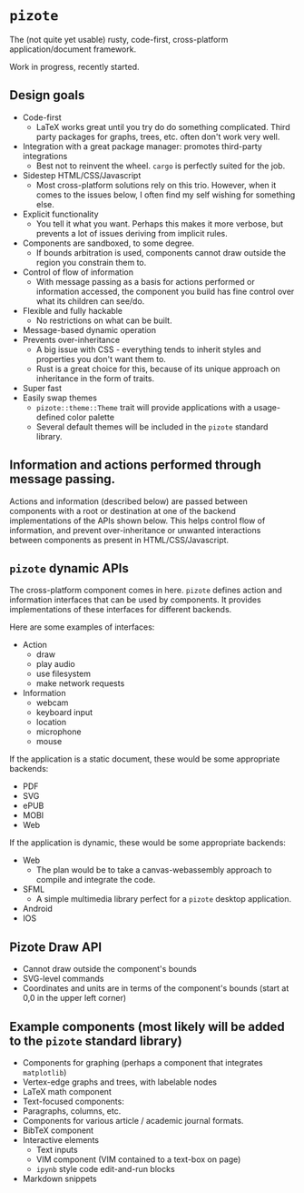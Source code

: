 # `pizote`

The (not quite yet usable) rusty, code-first, cross-platform application/document framework.

Work in progress, recently started.

## Design goals

- Code-first
  - LaTeX works great until you try do do something complicated. Third party packages for graphs, trees, etc. often don't work very well.
- Integration with a great package manager: promotes third-party integrations
  - Best not to reinvent the wheel. `cargo` is perfectly suited for the job.
- Sidestep HTML/CSS/Javascript
  - Most cross-platform solutions rely on this trio. However, when it comes to the issues below, I often find my self wishing for something else.
- Explicit functionality
  - You tell it what you want. Perhaps this makes it more verbose, but prevents a lot of issues deriving from implicit rules.
- Components are sandboxed, to some degree.
  - If bounds arbitration is used, components cannot draw outside the region you constrain them to.
- Control of flow of information
  - With message passing as a basis for actions performed or information accessed, the component you build has fine control over what its children can see/do.
- Flexible and fully hackable
  - No restrictions on what can be built.
- Message-based dynamic operation
- Prevents over-inheritance
  - A big issue with CSS - everything tends to inherit styles and properties you don't want them to.
  - Rust is a great choice for this, because of its unique approach on inheritance in the form of traits.
- Super fast
- Easily swap themes
  - `pizote::theme::Theme` trait will provide applications with a usage-defined color palette
  - Several default themes will be included in the `pizote` standard library.

## Information and actions performed through message passing.

Actions and information (described below) are passed between components with a root or destination at one of the backend implementations of the APIs shown below. This helps control flow of information, and prevent over-inheritance or unwanted interactions between components as present in HTML/CSS/Javascript.

## `pizote` dynamic APIs

The cross-platform component comes in here. `pizote` defines action and information interfaces that can be used by components. It provides implementations of these interfaces for different backends. 

Here are some examples of interfaces:
- Action
  - draw
  - play audio
  - use filesystem
  - make network requests
- Information
  - webcam
  - keyboard input
  - location
  - microphone
  - mouse


If the application is a static document, these would be some appropriate backends:
- PDF
- SVG
- ePUB
- MOBI
- Web

If the application is dynamic, these would be some appropriate backends:
- Web
  - The plan would be to take a canvas-webassembly approach to compile and integrate the code.
- SFML
  - A simple multimedia library perfect for a `pizote` desktop application.
- Android
- IOS

## Pizote Draw API

- Cannot draw outside the component's bounds
- SVG-level commands
- Coordinates and units are in terms of the component's bounds (start at 0,0 in the upper left corner)

## Example components (most likely will be added to the `pizote` standard library)

- Components for graphing (perhaps a component that integrates `matplotlib`)
- Vertex-edge graphs and trees, with labelable nodes
- LaTeX math component
- Text-focused components:
 - Paragraphs, columns, etc.
 - Components for various article / academic journal formats.
 - BibTeX component
- Interactive elements
  - Text inputs
  - VIM component (VIM contained to a text-box on page)
  - `ipynb` style code edit-and-run blocks
- Markdown snippets

